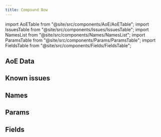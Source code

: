 ```yaml
---
title: Compound Bow
---
```


import AoETable from "@site/src/components/AoE/AoETable";
import IssuesTable from "@site/src/components/Issues/IssuesTable";
import NamesList from "@site/src/components/Names/NamesList";
import ParamsTable from "@site/src/components/Params/ParamsTable";
import FieldsTable from "@site/src/components/Fields/FieldsTable";

## AoE Data

<AoETable item_key="compoundbow" data_src="weapon" />

## Known issues

<IssuesTable item_key="compoundbow" data_src="weapon" />

## Names

<NamesList item_key="compoundbow" data_src="weapon" />

## Params

<ParamsTable item_key="compoundbow" data_src="weapon" />

## Fields

<FieldsTable item_key="compoundbow" data_src="weapon" />
